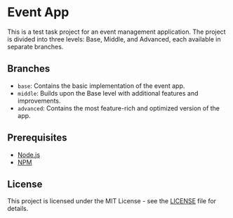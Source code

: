 # Event App

This is a test task project for an event management application. The project is divided into three levels: Base, Middle, and Advanced, each available in separate branches.

## Branches

- `base`: Contains the basic implementation of the event app.
- `middle`: Builds upon the Base level with additional features and improvements.
- `advanced`: Contains the most feature-rich and optimized version of the app.

## Prerequisites

- [Node.js](https://nodejs.org/)
- [NPM](https://www.npmjs.com/)

## License

This project is licensed under the MIT License - see the [LICENSE](LICENSE) file for details.
